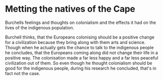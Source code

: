 # Metting the natives of the Cape

Burchells feelings and thoughts on colonialism and the effects it had on the lives of the indigenous population.

Burchell thinks, that the Europeans colonising should be a positive change for a civilization because they bring along with them arts and science. 
Though when he actually gets the chance to talk to the indigenous people he concludes, that the Europeans coming along did not change their 
life in a positive way. The colonisation made a far less happy and a far less peaceful civilization out of them. So even though he thought 
colonialism should be good for the indigenous people, during his research he concluded, that's in fact not the case.
